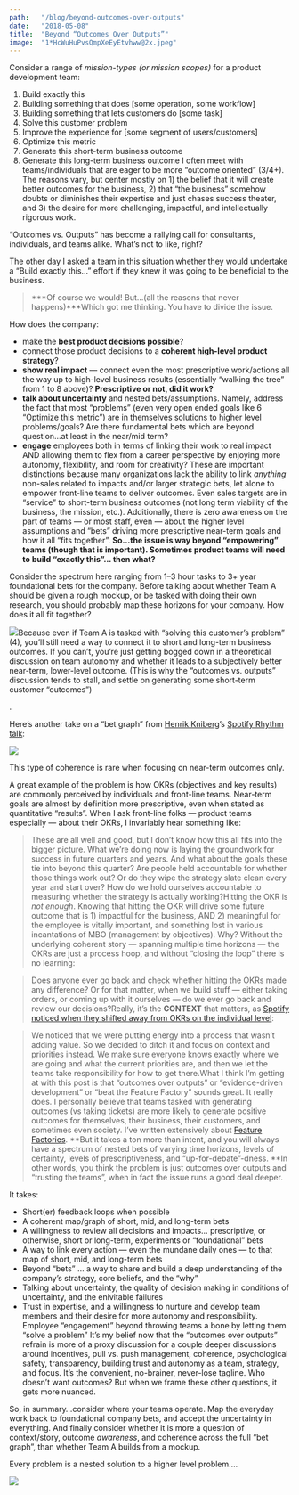 ```yaml
---
path:	"/blog/beyond-outcomes-over-outputs"
date:	"2018-05-08"
title:	"Beyond “Outcomes Over Outputs”"
image:	"1*HcWuHuPvsQmpXeEyEtvhww@2x.jpeg"
---
```


Consider a range of *mission-types (or mission scopes)* for a product development team:

1. Build exactly this
2. Building something that does [some operation, some workflow]
3. Building something that lets customers do [some task]
4. Solve this customer problem
5. Improve the experience for [some segment of users/customers]
6. Optimize this metric
7. Generate this short-term business outcome
8. Generate this long-term business outcome
I often meet with teams/individuals that are eager to be more “outcome oriented” (3/4+). The reasons vary, but center mostly on 1) the belief that it will create better outcomes for the business, 2) that “the business” somehow doubts or diminishes their expertise and just chases success theater, and 3) the desire for more challenging, impactful, and intellectually rigorous work.

“Outcomes vs. Outputs” has become a rallying call for consultants, individuals, and teams alike. What’s not to like, right?

The other day I asked a team in this situation whether they would undertake a “Build exactly this…” effort if they knew it was going to be beneficial to the business.


> ***Of course we would! But…(all the reasons that never happens)***Which got me thinking. You have to divide the issue.

How does the company:

* make the **best product decisions possible**?
* connect those product decisions to a **coherent high-level product strategy**?
* **show real impact** — connect even the most prescriptive work/actions all the way up to high-level business results (essentially “walking the tree” from 1 to 8 above)? **Prescriptive or not, did it work?**
* **talk about uncertainty** and nested bets/assumptions. Namely, address the fact that most “problems” (even very open ended goals like 6 “Optimize this metric”) are in themselves solutions to higher level problems/goals? Are there fundamental bets which are beyond question…at least in the near/mid term?
* **engage** employees both in terms of linking their work to real impact AND allowing them to flex from a career perspective by enjoying more autonomy, flexibility, and room for creativity?
These are important distinctions because many organizations lack the ability to link *anything* non-sales related to impacts and/or larger strategic bets, let alone to empower front-line teams to deliver outcomes. Even sales targets are in “service” to short-term business outcomes (not long term viability of the business, the mission, etc.). Additionally, there is zero awareness on the part of teams — or most staff, even — about the higher level assumptions and “bets” driving more prescriptive near-term goals and how it all “fits together”. **So…the issue is way beyond “empowering” teams (though that is important). Sometimes product teams will need to build “exactly this”… then what?**

Consider the spectrum here ranging from 1–3 hour tasks to 3+ year foundational bets for the company. Before talking about whether Team A should be given a rough mockup, or be tasked with doing their own research, you should probably map these horizons for your company. How does it all fit together?

![](/images/1*HcWuHuPvsQmpXeEyEtvhww@2x.jpeg)Because even if Team A is tasked with “solving this customer’s problem” (4), you’ll still need a way to connect it to short and long-term business outcomes. If you can’t, you’re just getting bogged down in a theoretical discussion on team autonomy and whether it leads to a subjectively better near-term, lower-level outcome. (This is why the “outcomes vs. outputs” discussion tends to stall, and settle on generating some short-term customer “outcomes”)

.

Here’s another take on a “bet graph” from [Henrik Kniberg](https://medium.com/u/3ccad081c81a)’s [Spotify Rhythm talk](https://blog.crisp.se/2016/06/08/henrikkniberg/spotify-rhythm):

![](/images/1*2bwttN-9TJojdGII_wuS6w@2x.jpeg)

This type of coherence is rare when focusing on near-term outcomes only.

A great example of the problem is how OKRs (objectives and key results) are commonly perceived by individuals and front-line teams. Near-term goals are almost by definition more prescriptive, even when stated as quantitative “results”. When I ask front-line folks — product teams especially — about their OKRs, I invariably hear something like:


> These are all well and good, but I don’t know how this all fits into the bigger picture. What we’re doing now is laying the groundwork for success in future quarters and years. And what about the goals these tie into beyond this quarter? Are people held accountable for whether those things work out? Or do they wipe the strategy slate clean every year and start over? How do we hold ourselves accountable to measuring whether the strategy is actually working?Hitting the OKR is *not enough*. Knowing that hitting the OKR will drive some future outcome that is 1) impactful for the business, AND 2) meaningful for the employee is vitally important, and something lost in various incantations of MBO (management by objectives). Why? Without the underlying coherent story — spanning multiple time horizons — the OKRs are just a process hoop, and without “closing the loop” there is no learning:


> Does anyone ever go back and check whether hitting the OKRs made any difference? Or for that matter, when we build stuff — either taking orders, or coming up with it ourselves — do we ever go back and review our decisions?Really, it’s the **CONTEXT** that matters, as [Spotify noticed when they shifted away from OKRs on the individual level](https://hrblog.spotify.com/2016/08/15/our-beliefs/):


> We noticed that we were putting energy into a process that wasn’t adding value. So we decided to ditch it and focus on context and priorities instead. We make sure everyone knows exactly where we are going and what the current priorities are, and then we let the teams take responsibility for how to get there.What I think I’m getting at with this post is that “outcomes over outputs” or “evidence-driven development” or “beat the Feature Factory” sounds great. It really does. I personally believe that teams tasked with generating outcomes (vs taking tickets) are more likely to generate positive outcomes for themselves, their business, their customers, and sometimes even society. I’ve written extensively about [Feature Factories](https://hackernoon.com/12-signs-youre-working-in-a-feature-factory-44a5b938d6a2). **But it takes a ton more than intent, and you will always have a spectrum of nested bets of varying time horizons, levels of certainty, levels of prescriptiveness, and “up-for-debate”-dness. **In other words, you think the problem is just outcomes over outputs and “trusting the teams”, when in fact the issue runs a good deal deeper.

It takes:

* Short(er) feedback loops when possible
* A coherent map/graph of short, mid, and long-term bets
* A willingness to review all decisions and impacts… prescriptive, or otherwise, short or long-term, experiments or “foundational” bets
* A way to link every action — even the mundane daily ones — to that map of short, mid, and long-term bets
* Beyond “bets” … a way to share and build a deep understanding of the company’s strategy, core beliefs, and the “why”
* Talking about uncertainty, the quality of decision making in conditions of uncertainty, and the enivitable failures
* Trust in expertise, and a willingness to nurture and develop team members and their desire for more autonomy and responsibility. Employee “engagement” beyond throwing teams a bone by letting them “solve a problem”
It’s my belief now that the “outcomes over outputs” refrain is more of a proxy discussion for a couple deeper discussions around incentives, pull vs. push management, coherence, psychological safety, transparency, building trust and autonomy as a team, strategy, and focus. It’s the convenient, no-brainer, never-lose tagline. Who doesn’t want outcomes? But when we frame these other questions, it gets more nuanced.

So, in summary…consider where your teams operate. Map the everyday work back to foundational company bets, and accept the uncertainty in everything. And finally consider whether it is more a question of context/story, outcome *awareness*, and coherence across the full “bet graph”, than whether Team A builds from a mockup.

Every problem is a nested solution to a higher level problem….

![](/images/1*rKrpOECpfJIxdx62l4diyg@2x.jpeg)